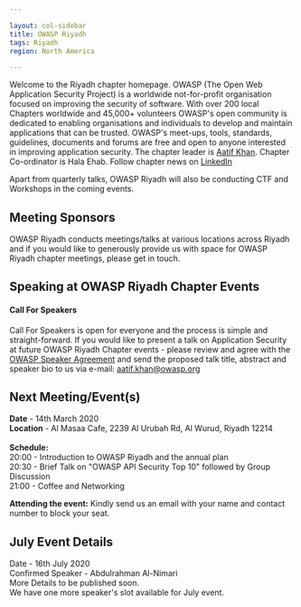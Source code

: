 ```yaml
---

layout: col-sidebar
title: OWASP Riyadh
tags: Riyadh
region: North America

---
```


Welcome to the Riyadh chapter homepage. 
OWASP (The Open Web Application Security Project) is a worldwide not-for-profit organisation focused on improving the security of software. With over 200 local Chapters worldwide and 45,000+ volunteers OWASP's open community is dedicated to enabling organisations and individuals to develop and maintain applications that can be trusted. OWASP's meet-ups, tools, standards, guidelines, documents and forums are free and open to anyone interested in improving application security.
The chapter leader is <a href="mailto:aatif.khan@owasp.org">Aatif Khan</a>. Chapter Co-ordinator is Hala Ehab. Follow chapter news on [LinkedIn](https://www.linkedin.com/company/owasp-riyadh) 

Apart from quarterly talks, OWASP Riyadh will also be conducting CTF and Workshops in the coming events.

Meeting Sponsors
----------------

OWASP Riyadh conducts meetings/talks at various locations across Riyadh and if you would like to generously provide us with space for OWASP Riyadh chapter meetings, please get in touch.


Speaking at OWASP Riyadh Chapter Events
---------------------------------------

#### Call For Speakers

Call For Speakers is open for everyone and the process is simple and straight-forward. If you would like to present a talk on Application Security at future OWASP Riyadh Chapter events - please review and agree with the [OWASP Speaker Agreement](Speaker_Agreement "wikilink") and send the proposed talk title, abstract and speaker bio to us via e-mail: aatif.khan@owasp.org 

Next Meeting/Event(s)
---------------------

<b>Date</b> - 14th March 2020 <br /> 
<b>Location</b> - Al Masaa Cafe, 2239 Al Urubah Rd, Al Wurud, Riyadh 12214 <br /><br />
<b>Schedule:</b> <br />
20:00 - Introduction to OWASP Riyadh and the annual plan <br />
20:30 - Brief Talk on "OWASP API Security Top 10" followed by Group Discussion<br />
21:00 - Coffee and Networking <br />

<b>Attending the event:</b> Kindly send us an email with your name and contact number to block your seat. 

July Event Details
---------------------

Date - 16th July 2020 <br />
Confirmed Speaker - Abdulrahman Al-Nimari  <br />
More Details to be published soon.<br />
We have one more speaker's slot available for July event. <br />
